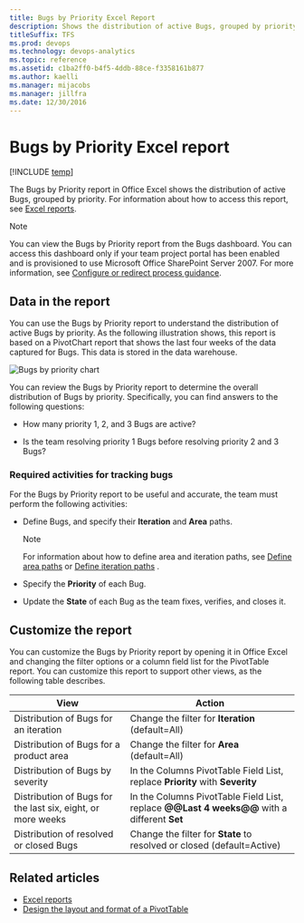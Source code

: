 ```yaml
---
title: Bugs by Priority Excel Report 
description: Shows the distribution of active Bugs, grouped by priority - Team Foundation Server 
titleSuffix: TFS
ms.prod: devops
ms.technology: devops-analytics
ms.topic: reference
ms.assetid: c1ba2ff0-b4f5-4ddb-88ce-f3358161b877
ms.author: kaelli
ms.manager: mijacobs
ms.manager: jillfra
ms.date: 12/30/2016
---
```



# Bugs by Priority Excel report

[!INCLUDE [temp](../_shared/tfs-sharepoint-version.md)]


The Bugs by Priority report in Office Excel shows the distribution of active Bugs, grouped by priority. For information about how to access this report, see [Excel reports](excel-reports.md).  
  
> [!NOTE]
>  You can view the Bugs by Priority report from the Bugs dashboard. You can access this dashboard only if your team project portal has been enabled and is provisioned to use Microsoft Office SharePoint Server 2007. For more information, see [Configure or redirect process guidance](../sharepoint-dashboards/configure-or-redirect-process-guidance.md).  
  
<a name="Data"></a> 

##  Data in the report  

 You can use the Bugs by Priority report to understand the distribution of active Bugs by priority. As the following illustration shows, this report is based on a PivotChart report that shows the last four weeks of the data captured for Bugs. This data is stored in the data warehouse.  
  
 ![Bugs by priority chart](_img/procguid_bypriority.png "ProcGuid_ByPriority")  
  
 You can review the Bugs by Priority report to determine the overall distribution of Bugs by priority. Specifically, you can find answers to the following questions:  
  
-   How many priority 1, 2, and 3 Bugs are active?  
  
-   Is the team resolving priority 1 Bugs before resolving priority 2 and 3 Bugs?  
  
### Required activities for tracking bugs  

For the Bugs by Priority report to be useful and accurate, the team must perform the following activities:  
  
-   Define Bugs, and specify their **Iteration** and **Area** paths.  
  
    > [!NOTE]
    >  For information about how to define area and iteration paths, see [Define area paths](../../organizations/settings/set-area-paths.md) or [Define iteration paths](../../organizations/settings/set-iteration-paths-sprints.md) .  
  
-   Specify the **Priority** of each Bug.  
  
-   Update the **State** of each Bug as the team fixes, verifies, and closes it.  
  

<a name="Updating"></a> 

## Customize the report
  
 You can customize the Bugs by Priority report by opening it in Office Excel and changing the filter options or a column field list for the PivotTable report. You can customize this report to support other views, as the following table describes.  
  
|View|Action|  
|----------|------------|  
|Distribution of Bugs for an iteration|Change the filter for **Iteration** (default=All)|  
|Distribution of Bugs for a product area|Change the filter for **Area** (default=All)|  
|Distribution of Bugs by severity|In the Columns PivotTable Field List, replace **Priority** with **Severity**|  
|Distribution of Bugs for the last six, eight, or more weeks|In the Columns PivotTable Field List, replace **@@Last 4 weeks@@** with a different **Set**|  
|Distribution of resolved or closed Bugs|Change the filter for **State** to resolved or closed (default=Active)|  
  
## Related articles

- [Excel reports](excel-reports.md)
- [Design the layout and format of a PivotTable](https://support.office.com/article/design-the-layout-and-format-of-a-pivottable-a9600265-95bf-4900-868e-641133c05a80) 